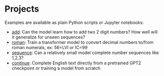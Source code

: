 # Projects

Examples are available as plain Python scripts or Jupyter notebooks:

- [add](add/): Can the model learn how to add two 2 digit numbers? How well will it generalize for unseen sequences?
- [roman](roman/): Train a transformer model to convert decimal numbers to/from roman numerals, ex: 56=LVI or IC=99
- [sequence](sequence/): Can a relatively small model complete number sequences like 1,2,3?
- [continue](continue/): Complete English text directly from a pretrained GPT2 checkpoint or training a model from scratch
